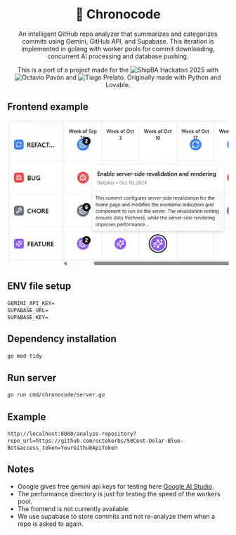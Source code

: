 <div align="center">
  
# 📅 Chronocode 
An intelligent GitHub repo analyzer that summarizes and categorizes commits using Gemini, GitHub API, and Supabase. This iteration is implemented in golang with worker pools for commit downloading, concurrent AI processing and database pushing. 

This is a port of a project made for the ![ShipBA Hackaton 2025](https://www.shipba.dev/) with ![Octavio Pavón](https://x.com/octaviopvn1) and ![Tiago Prelato](https://x.com/SneyX_). Originally made with Python and Lovable.
</div>

## Frontend example
![Demo](assets/Demo.png)

## ENV file setup
```env
GEMINI_API_KEY=
SUPABASE_URL=
SUPABASE_KEY=
```

## Dependency installation
```bash
go mod tidy
```

## Run server
```bash
go run cmd/chronocode/server.go
```

## Example

```
http://localhost:8080/analyze-repository?repo_url=https://github.com/octokerbs/50Cent-Dolar-Blue-Bot&access_token=YourGithubApiToken
```

## Notes
- Google gives free gemini api keys for testing here [Google AI Studio](https://aistudio.google.com/app/apikey).
- The performance directory is just for testing the speed of the workers pool.
- The frontend is not currently available. 
- We use supabase to store commits and not re-analyze them when a repo is asked to again.
